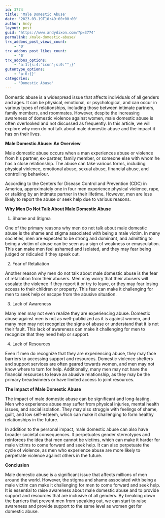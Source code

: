 ```yaml
---
id: 3774
title: 'Male Domestic Abuse'
date: '2023-03-19T10:49:00+00:00'
author: Andy
layout: post
guid: 'https://www.andydixon.com/?p=3774'
permalink: /male-domestic-abuse/
trx_addons_post_views_count:
    - '0'
trx_addons_post_likes_count:
    - '0'
trx_addons_options:
    - 'a:1:{s:4:"icon";s:0:"";}'
gutentype_options:
    - 'a:0:{}'
categories:
    - 'Domestic Abuse'
---
```


Domestic abuse is a widespread issue that affects individuals of all genders and ages. It can be physical, emotional, or psychological, and can occur in various types of relationships, including those between intimate partners, family members, and roommates. However, despite the increasing awareness of domestic violence against women, male domestic abuse is often overlooked and not discussed as frequently. In this article, we will explore why men do not talk about male domestic abuse and the impact it has on their lives.

**Male Domestic Abuse: An Overview**

Male domestic abuse occurs when a man experiences abuse or violence from his partner, ex-partner, family member, or someone else with whom he has a close relationship. The abuse can take various forms, including physical violence, emotional abuse, sexual abuse, financial abuse, and controlling behaviour.

According to the Centers for Disease Control and Prevention (CDC) in America, approximately one in four men experience physical violence, rape, or stalking by an intimate partner in their lifetime. However, men are less likely to report the abuse or seek help due to various reasons.

**Why Men Do Not Talk About Male Domestic Abuse**

1. Shame and Stigma

One of the primary reasons why men do not talk about male domestic abuse is the shame and stigma associated with being a male victim. In many societies, men are expected to be strong and dominant, and admitting to being a victim of abuse can be seen as a sign of weakness or emasculation. This can make men feel ashamed and isolated, and they may fear being judged or ridiculed if they speak out.

2. Fear of Retaliation

Another reason why men do not talk about male domestic abuse is the fear of retaliation from their abusers. Men may worry that their abusers will escalate the violence if they report it or try to leave, or they may fear losing access to their children or property. This fear can make it challenging for men to seek help or escape from the abusive situation.

3. Lack of Awareness

Many men may not even realize they are experiencing abuse. Domestic abuse against men is not as well-publicized as it is against women, and many men may not recognize the signs of abuse or understand that it is not their fault. This lack of awareness can make it challenging for men to recognize that they need help or support.

4. Lack of Resources

Even if men do recognize that they are experiencing abuse, they may face barriers to accessing support and resources. Domestic violence shelters and support services are often geared towards women, and men may not know where to turn for help. Additionally, many men may not have the financial resources to leave an abusive relationship, as they may be the primary breadwinners or have limited access to joint resources.

**The Impact of Male Domestic Abuse**

The impact of male domestic abuse can be significant and long-lasting. Men who experience abuse may suffer from physical injuries, mental health issues, and social isolation. They may also struggle with feelings of shame, guilt, and low self-esteem, which can make it challenging to form healthy relationships in the future.

In addition to the personal impact, male domestic abuse can also have broader societal consequences. It perpetuates gender stereotypes and reinforces the idea that men cannot be victims, which can make it harder for male victims to come forward and seek help. It can also perpetuate the cycle of violence, as men who experience abuse are more likely to perpetrate violence against others in the future.

**Conclusion**

Male domestic abuse is a significant issue that affects millions of men around the world. However, the stigma and shame associated with being a male victim can make it challenging for men to come forward and seek help. It is essential to raise awareness about male domestic abuse and to provide support and resources that are inclusive of all genders. By breaking down the barriers that prevent men from speaking out, we can start to raise awareness and provide support to the same level as women get for domestic abuse.